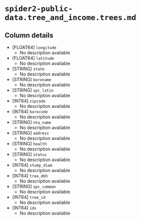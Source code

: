 # `spider2-public-data.tree_and_income.trees.md`

## Column details

* [FLOAT64]    `longitude`
  - No description available
* [FLOAT64]    `latitude`
  - No description available
* [STRING]    `state`
  - No description available
* [STRING]    `boroname`
  - No description available
* [STRING]    `spc_latin`
  - No description available
* [INT64]    `zipcode`
  - No description available
* [INT64]    `borocode`
  - No description available
* [STRING]    `nta_name`
  - No description available
* [STRING]    `address`
  - No description available
* [STRING]    `health`
  - No description available
* [STRING]    `status`
  - No description available
* [INT64]    `stump_diam`
  - No description available
* [INT64]    `tree_dbh`
  - No description available
* [STRING]    `spc_common`
  - No description available
* [INT64]    `tree_id`
  - No description available
* [INT64]    `idx`
  - No description available


